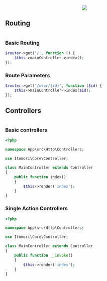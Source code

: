 <center>
    <img src="https://i.imgur.com/lJlVzCQ.png">
</center>

## Routing
#
### Basic Routing
```php
$router->get('/', function () {
    $this->mainController->index();
});
```
### Route Parameters
```php
$router->get('/user/{id}', function ($id) {
    $this->mainController->index($id);
});
```

## Controllers
#
### Basic controllers
```php
<?php

namespace App\src\Http\Controllers;

use Itomori\Core\Controller;

class MainController extends Controller
{
    public function index()
    {
        $this->render('index');
    }
}
```

### Single Action Controllers

```php
<?php

namespace App\src\Http\Controllers;

use Itomori\Core\Controller;

class MainController extends Controller
{
    public function __invoke()
    {
        $this->render('index');
    }
}
```